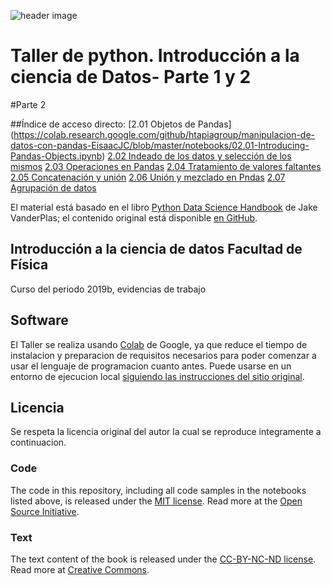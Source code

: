 ![header image](https://www.uv.mx/ffia/files/2012/09/playerLogo2.jpg)

# Taller de python. Introducción a la ciencia de Datos- Parte 1 y 2
#Parte 2

##Índice de acceso directo:
[2.01 Objetos de Pandas] (https://colab.research.google.com/github/htapiagroup/manipulacion-de-datos-con-pandas-EisaacJC/blob/master/notebooks/02.01-Introducing-Pandas-Objects.ipynb)
[2.02 Indeado de los datos y selección de los mismos](https://colab.research.google.com/github/htapiagroup/manipulacion-de-datos-con-pandas-EisaacJC/blob/master/notebooks/02.02-Data-Indexing-and-Selection.ipynb)
[2.03 Operaciones en Pandas](https://colab.research.google.com/github/htapiagroup/manipulacion-de-datos-con-pandas-EisaacJC/blob/master/notebooks/02.03-Operations-in-Pandas.ipynb)
[2.04 Tratamiento de valores faltantes](https://colab.research.google.com/github/htapiagroup/manipulacion-de-datos-con-pandas-EisaacJC/blob/master/notebooks/02.04-Missing-Values.ipynb)
[2.05 Concatenación y unión](https://colab.research.google.com/github/htapiagroup/manipulacion-de-datos-con-pandas-EisaacJC/blob/master/notebooks/02.05-Concat-And-Append.ipynb)
[2.06 Unión y mezclado en Pndas](https://colab.research.google.com/github/htapiagroup/manipulacion-de-datos-con-pandas-EisaacJC/blob/master/notebooks/02.06-Merge-and-Join.ipynb)
[2.07 Agrupación de datos](https://colab.research.google.com/github/htapiagroup/manipulacion-de-datos-con-pandas-EisaacJC/blob/master/notebooks/02.07-Aggregation-and-Grouping.ipynb)








El material está basado en el libro [Python Data Science Handbook](http://shop.oreilly.com/product/0636920034919.do) de Jake VanderPlas; el contenido original está disponible [en GitHub](https://github.com/jakevdp/PythonDataScienceHandbook).

## Introducción a la ciencia de datos Facultad de Física
Curso del periodo 2019b, evidencias de trabajo
## Software

El Taller se realiza usando [Colab](https://colab.research.google.com/) de Google, ya que reduce el tiempo de instalacion y preparacion de requisitos necesarios para poder comenzar a usar el lenguaje de programacion cuanto antes. Puede usarse en un entorno de ejecucion local [siguiendo las instrucciones del sitio original](https://github.com/jakevdp/PythonDataScienceHandbook).

## Licencia
Se respeta la licencia original del autor la cual se reproduce integramente a continuacion.

### Code
The code in this repository, including all code samples in the notebooks listed above, is released under the [MIT license](LICENSE-CODE). Read more at the [Open Source Initiative](https://opensource.org/licenses/MIT).

### Text
The text content of the book is released under the [CC-BY-NC-ND license](LICENSE-TEXT). Read more at [Creative Commons](https://creativecommons.org/licenses/by-nc-nd/3.0/us/legalcode).
